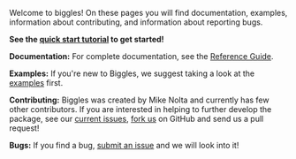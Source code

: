 
Welcome to biggles! On these pages you will find documentation, examples, information about contributing, and
information about reporting bugs.

**See the [quick start tutorial](quickstart.md) to get started!**

**Documentation:** For complete documentation, see the [Reference Guide](guide/overview.md).

**Examples:** If you're new to Biggles, we suggest taking a look at the [examples](https://github.com/biggles-plot/biggles/tree/master/examples) first.

**Contributing:** Biggles was created by Mike Nolta and currently has few other contributors. If you are interested in helping to further develop the package, see our [current issues](https://github.com/biggles-plot/biggles/issues?state=open), [fork us](https://github.com/biggles-plot/biggles/fork) on GitHub and send us a pull request!

**Bugs:** If you find a bug, [submit an issue](https://github.com/biggles-plot/biggles/issues/new) and we will look into it!
